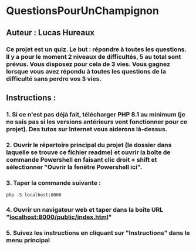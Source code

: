# QuestionsPourUnChampignon
## Auteur : Lucas Hureaux

### Ce projet est un quiz. Le but : répondre à toutes les questions. Il y a pour le moment 2 niveaux de difficultés, 5 au total sont prévus. Vous disposez pour cela de 3 vies. Vous gagnez lorsque vous avez répondu à toutes les questions de la difficulté sans perdre vos 3 vies.

## Instructions :

### 1. Si ce n'est pas déjà fait, télécharger PHP 8.1 au minimum (je ne sais pas si les versions antérieurs vont fonctionner pour ce projet). Des tutos sur Internet vous aiderons là-dessus.

### 2. Ouvrir le répertoire principal du projet (le dossier dans laquelle se trouve ce fichier readme) et ouvrir la boîte de commande Powershell en faisant clic droit + shift et sélectionner "Ouvrir la fenêtre Powershell ici".

### 3. Taper la commande suivante :

```php -S localhost:8000```

### 4. Ouvrir un navigateur web et taper dans la boîte URL "[localhost:8000/public/index.html](http://localhost:8000/public/index.html)"

### 5. Suivez les instructions en cliquant sur "Instructions" dans le menu principal